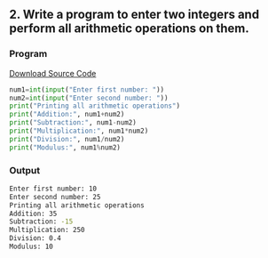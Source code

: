 ## 2. Write a program to enter two integers and perform all arithmetic operations on them.

<!-- ### Flowchart
![Image](./p2.png) -->

### Program
[Download Source Code](./p2.py ':ignore')
```python
num1=int(input("Enter first number: "))
num2=int(input("Enter second number: "))
print("Printing all arithmetic operations")
print("Addition:", num1+num2)
print("Subtraction:", num1-num2)
print("Multiplication:", num1*num2)
print("Division:", num1/num2)
print("Modulus:", num1%num2)
```

### Output

```bash
Enter first number: 10
Enter second number: 25
Printing all arithmetic operations
Addition: 35
Subtraction: -15
Multiplication: 250
Division: 0.4
Modulus: 10
```
